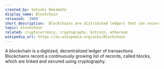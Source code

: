 ```yaml
---
created_by: Satoshi Nakamoto
display_name: Blockchain
released: '2008'
short_description:  Blockchains are distributed ledgers that can record transactions between multiple parties efficiently and in a verifiable and permanent way.
topic: blockchain
related: cryptocurrency, cryptography, bitcoin, ethereum
wikipedia_url: https://en.wikipedia.org/wiki/Blockchain
---
```

A blockchain is a digitized, decentralized ledger of transactions. Blockchains record a continuously growing list of records, called blocks, which are linked and secured using cryptography.
